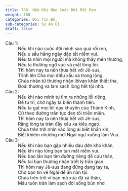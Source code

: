```yaml
---
title: 780. Nếu Khi Nào Cuộc Đời Rối Ren
weight: 780
categories: Đời Tín Đồ
sub-categories: Sự An Ủi
draft: false
---
```

<dl><dt>Câu 1:</dt><dd data-verse="1">Nếu khi nào cuộc đời mình sao quá rối ren, <br/>Nếu u sầu hằng ngày dập tắt niềm vui. <br/>Nếu ta nhìn mọi người mà không thấy mến thương, <br/>Nếu ta thường ngờ vực và mất lòng tin. <br/>Thì hôm nay ta nên thưa hết với Jê-sus, <br/>Trình lên Cha mọi điều xấu xa trong lòng. <br/>Chúa nhân từ thường nhận lờivan khẩn thiết tha, <br/>Đoái thương và làm sạch lòng hết tội nhơ. </dd><dt>Câu 2:</dt><dd data-verse="2">Nếu khi nào mình tự tìm ra những lối riêng, <br/>Để tu trì, chờ ngày ta biến thành tiên. <br/>Nếu ta gạt mọi lời dạy khuyên của Thánh Kinh, <br/>Cứ theo đường trần tục đen tối triền miên. <br/>Thì hôm nay ta nên thưa hết với Jê-sus, <br/>Rằng lòng ta tràn đầy xấu xa kiêu ngạo. <br/>Chúa trên trời nhìn vào lòng ai biết khẩn xin, <br/>Biết khiêm nhường mời Ngài ngự xuống làm Vua. </dd><dt>Câu 3:</dt><dd data-verse="3">Nếu khi nào bạn gặp nhiều đau đớn khó khăn, <br/>Nếu khi nào lòng bạn tan mất niềm vui. <br/>Nếu bao lần bạn tìm đường riêng để cứu thân, <br/>Nếu tai bạn thường nhận triết lý trần gian. <br/>Thì hôm nay Jê-sus đang đứng dang tay ra, <br/>Chờ bạn tin về Ngài để ăn năn tội. <br/>Chúa trên trời vì bạn mà xưa đã xả thân, <br/>Máu tuôn tràn làm sạch đời sống bùn nhơ. </dd></dl>